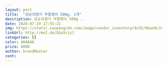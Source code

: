 ```yaml
---
layout: post 
title:  "강순의명가 무말랭이 500g, 1개" 
description: 강순의명가 무말랭이 500g ..
date: 2020-07-19 17:55:21 
img: https://static.coupangcdn.com/image/vendor_inventory/9c92/6bae0c188db06f0fc6d8d6989a49366a56898b5224f3445e72316ac1cefe.jpg 
linkUrl: http://me2.do/GGu5rizJ 
categories: [] 
color: A6A6A6 
price: 8000 
author: brandMaster 
cont:  
---
```

 